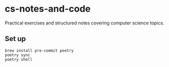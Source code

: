 # cs-notes-and-code
Practical exercises and structured notes covering computer science topics.


## Set up

```
brew install pre-commit poetry
poetry sync
poetry shell
```